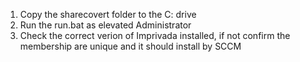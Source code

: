 1. Copy the sharecovert folder to the C: drive
2. Run the run.bat as elevated Administrator
3. Check the correct verion of Imprivada installed, if not confirm the membership are unique and it should install by SCCM
